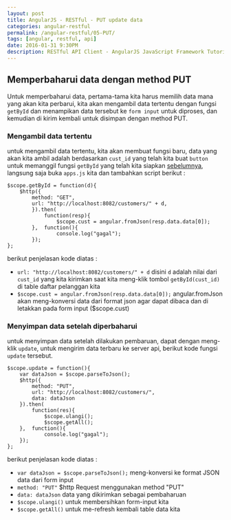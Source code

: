 ```yaml
---
layout: post
title: AngularJS - RESTful - PUT update data
categories: angular-restful
permalink: /angular-restful/05-PUT/
tags: [angular, restful, api]
date: 2016-01-31 9:30PM
description: RESTful API Client - AngularJS JavaScript Framework Tutorial Series
---
```


## Memperbaharui data dengan method PUT ##

Untuk memperbaharui data, pertama-tama kita harus memilih data mana yang akan kita perbarui, kita akan mengambil data tertentu dengan fungsi `getById` dan menampikan data tersebut ke `form input` untuk diproses, dan kemudian di kirim kembali untuk disimpan dengan method PUT.

### Mengambil data tertentu ###

untuk mengambil data tertentu, kita akan membuat fungsi baru, data yang akan kita ambil adalah berdasarkan `cust_id` yang telah kita buat `button` untuk memanggil fungsi `getById` yang telah kita siapkan [sebelumnya](/angular/angularjs-restful-api-client-2), langsung saja buka `apps.js` kita dan tambahkan script berikut :

```
$scope.getById = function(d){
	$http({
		method: "GET",
		url: "http://localhost:8082/customers/" + d,
		}).then(
			function(resp){
				$scope.cust = angular.fromJson(resp.data.data[0]);
		},	function(){
				console.log("gagal");
		});
};
```

berikut penjelasan kode diatas :

- `url: "http://localhost:8082/customers/" + d` disini `d` adalah nilai dari `cust_id` yang kita kirimkan saat kita meng-klik tombol `getById(cust_id)` di table daftar pelanggan kita
- `$scope.cust = angular.fromJson(resp.data.data[0]);` angular.fromJson akan meng-konversi data dari format json agar dapat dibaca dan di letakkan pada form input \($scope.cust\)

### Menyimpan data setelah diperbaharui ###

untuk menyimpan data setelah dilakukan pembaruan, dapat dengan meng-klik `update`, untuk mengirim data terbaru ke server api, berikut kode fungsi `update` tersebut.

```
$scope.update = function(){
	var dataJson = $scope.parseToJson();
	$http({
		method: "PUT",
		url: "http://localhost:8082/customers/",
		data: dataJson
	}).then(
		function(res){
			$scope.ulangi();
			$scope.getAll();
	},	function(){
			console.log("gagal");
	});
};
```

berikut penjelasan kode diatas :

- `var dataJson = $scope.parseToJson();` meng-konversi ke format JSON data dari form input
- `method: "PUT"` $http Request menggunakan method "PUT"
- `data: dataJson` data yang dikirimkan sebagai pembaharuan
- `$scope.ulangi()` untuk membersihkan form-input kita
- `$scope.getAll()` untuk me-refresh kembali table data kita